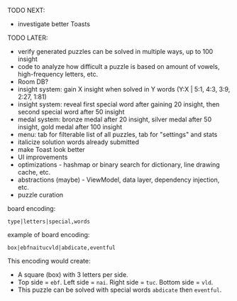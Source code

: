 TODO NEXT:

- investigate better Toasts

TODO LATER:

- verify generated puzzles can be solved in multiple ways, up to 100 insight
- code to analyze how difficult a puzzle is based on amount of vowels, high-frequency letters, etc.
- Room DB?
- insight system: gain X insight when solved in Y words (Y:X | 5:1, 4:3, 3:9, 2:27, 1:81)
- insight system: reveal first special word after gaining 20 insight, then second special word after 50 insight
- medal system: bronze medal after 20 insight, silver medal after 50 insight, gold medal after 100 insight
- menu: tab for filterable list of all puzzles, tab for "settings" and stats
- italicize solution words already submitted
- make Toast look better
- UI improvements
- optimizations - hashmap or binary search for dictionary, line drawing cache, etc.
- abstractions (maybe) - ViewModel, data layer, dependency injection, etc.
- puzzle curation

board encoding:

```
type|letters|special,words
```

example of board encoding:

```
box|ebfnaitucvld|abdicate,eventful
```

This encoding would create:
- A square (box) with 3 letters per side.
- Top side = `ebf`. Left side = `nai`. Right side = `tuc`. Bottom side = `vld`.
- This puzzle can be solved with special words `abdicate` then `eventful`.
